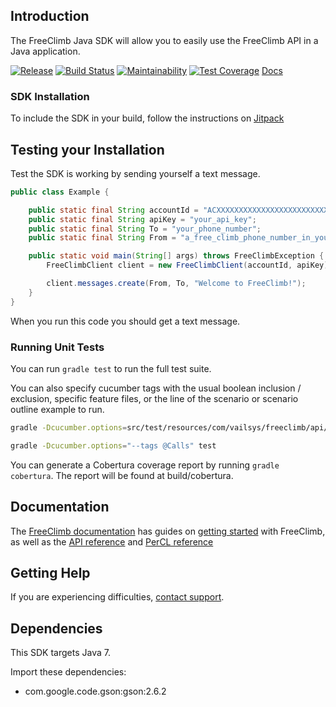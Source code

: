 ## Introduction

The FreeClimb Java SDK will allow you to easily use the FreeClimb API in a Java application.

[![Release](https://jitpack.io/v/FreeClimbAPI/java-sdk.svg)](https://jitpack.io/#FreeClimbAPI/java-sdk)
[![Build Status](https://travis-ci.com/FreeClimbAPI/java-sdk.svg?branch=master)](https://travis-ci.com/FreeClimbAPI/java-sdk)
[![Maintainability](https://api.codeclimate.com/v1/badges/5db37830ae23321e9150/maintainability)](https://codeclimate.com/github/FreeClimbAPI/java-sdk/maintainability)
[![Test Coverage](https://api.codeclimate.com/v1/badges/5db37830ae23321e9150/test_coverage)](https://codeclimate.com/github/FreeClimbAPI/java-sdk/test_coverage)
[Docs](https://jitpack.io/com/github/FreeClimbapi/java-sdk/latest/javadoc/)

### SDK Installation

To include the SDK in your build, follow the instructions on [Jitpack](https://jitpack.io/#FreeClimbAPI/java-sdk)

## Testing your Installation

Test the SDK is working by sending yourself a text message.

```java
public class Example {

    public static final String accountId = "ACXXXXXXXXXXXXXXXXXXXXXXXXXXXXX";
    public static final String apiKey = "your_api_key";
    public static final String To = "your_phone_number";
    public static final String From = "a_free_climb_phone_number_in_your_account";

    public static void main(String[] args) throws FreeClimbException {
        FreeClimbClient client = new FreeClimbClient(accountId, apiKey);

        client.messages.create(From, To, "Welcome to FreeClimb!");
    }
}
```

When you run this code you should get a text message.

### Running Unit Tests

You can run `gradle test` to run the full test suite.

You can also specify cucumber tags with the usual boolean inclusion / exclusion, specific feature files, or the line of the scenario or scenario outline example to run.

```bash
gradle -Dcucumber.options=src/test/resources/com/vailsys/freeclimb/api/call/Call.feature:5 test
```

```bash
gradle -Dcucumber.options="--tags @Calls" test
```

You can generate a Cobertura coverage report by running `gradle cobertura`. The report will be found at build/cobertura.

## Documentation

The [FreeClimb documentation](https://docs.freeclimb.com/docs) has guides on [getting started](https://docs.freeclimb.com/docs/getting-started-with-freeclimb) with FreeClimb, as well as the [API reference](https://docs.freeclimb.com/reference/using-the-api) and [PerCL reference](https://docs.freeclimb.com/reference/percl-overview)

## Getting Help

If you are experiencing difficulties, [contact support](https://freeclimb.com/support).

## Dependencies

This SDK targets Java 7.

Import these dependencies:

- com.google.code.gson:gson:2.6.2
